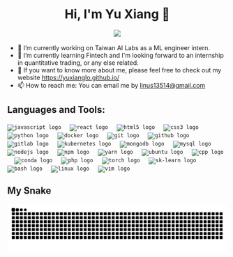 <!--
**YuXiangLo/YuXiangLo** is a ✨ _special_ ✨ repository because its `README.md` (this file) appears on your GitHub profile.

Here are some ideas to get you started:

- 🔭 I’m currently working on ...
- 🌱 I’m currently learning ...
- 👯 I’m looking to collaborate on ...
- 🤔 I’m looking for help with ...
- 💬 Ask me about ...
- 📫 How to reach me: ...
- 😄 Pronouns: ...
- ⚡ Fun fact: ...
-->

<h1 align="center">Hi, I'm Yu Xiang 👋 </h1>

<div id="header" align="center">
  <img src="https://media2.giphy.com/media/v1.Y2lkPTc5MGI3NjExd2sxaHpjMWxpenoxb2lpNWFzM3pneWpxdnlvNHNtczNlbGp6YTU4NSZlcD12MV9pbnRlcm5hbF9naWZfYnlfaWQmY3Q9Zw/nFLW7PNGgN3lI68rdv/giphy.webp" width="100"/>
</div>

* 🔭 I’m currently working on Taiwan AI Labs as a ML engineer intern.
* 🌱 I’m currently learning Fintech and I'm looking forward to an internship in quantitative trading, or any else related.
* 🍎 If you want to know more about me, please feel free to check out my website <https://yuxianglo.github.io/>
* 📫 How to reach me: You can email me by <linus13514@gmail.com>

## Languages and Tools:
<div align="left">
 <code><img src="https://cdn.jsdelivr.net/gh/devicons/devicon/icons/javascript/javascript-original.svg" height="30" alt="javascript logo"  /></code>
  <img width="12" />
  <code><img src="https://cdn.jsdelivr.net/gh/devicons/devicon/icons/react/react-original.svg" height="30" alt="react logo"  /></code>
  <img width="12" />
  <code><img src="https://cdn.jsdelivr.net/gh/devicons/devicon/icons/html5/html5-original.svg" height="30" alt="html5 logo"  /></code>
  <img width="12" />
  <code><img src="https://cdn.jsdelivr.net/gh/devicons/devicon/icons/css3/css3-original.svg" height="30" alt="css3 logo"  /></code>
  <img width="12" />
  <code><img src="https://cdn.jsdelivr.net/gh/devicons/devicon/icons/python/python-original.svg" height="30" alt="python logo"  /></code>
  <img width="12" />
  <code><img src="https://cdn.jsdelivr.net/gh/devicons/devicon/icons/docker/docker-original.svg" height="30" alt="docker logo"  /></code>
  <img width="12" />
  <code><img src="https://cdn.jsdelivr.net/gh/devicons/devicon/icons/git/git-original.svg" height="30" alt="git logo"  /></code>
  <img width="12" />
  <code><img src="https://skillicons.dev/icons?i=github" height="30" alt="github logo"  /></code>
  <img width="12" />
  <code><img src="https://cdn.jsdelivr.net/gh/devicons/devicon/icons/gitlab/gitlab-original.svg" height="30" alt="gitlab logo"  /></code>
  <img width="12" />
  <code><img src="https://cdn.jsdelivr.net/gh/devicons/devicon/icons/kubernetes/kubernetes-plain.svg" height="30" alt="kubernetes logo"  /></code>
  <img width="12" />
  <code><img src="https://cdn.jsdelivr.net/gh/devicons/devicon/icons/mongodb/mongodb-original.svg" height="30" alt="mongodb logo"  /></code>
  <img width="12" />
  <code><img src="https://skillicons.dev/icons?i=mysql" height="30" alt="mysql logo"  /></code>
  <img width="12" />
  <code><img src="https://cdn.jsdelivr.net/gh/devicons/devicon/icons/nodejs/nodejs-original.svg" height="30" alt="nodejs logo"  /></code>
  <img width="12" />
  <code><img src="https://cdn.jsdelivr.net/gh/devicons/devicon/icons/npm/npm-original-wordmark.svg" height="30" alt="npm logo"  /></code>
  <img width="12" />
  <code><img src="https://cdn.jsdelivr.net/gh/devicons/devicon/icons/yarn/yarn-original.svg" height="30" alt="yarn logo"  /></code>
  <img width="12" />
  <code><img src="https://cdn.simpleicons.org/ubuntu/E95420" height="30" alt="ubuntu logo"  /></code>
  <img width="12" />
  <code><img src="https://cdn.jsdelivr.net/gh/devicons/devicon/icons/cplusplus/cplusplus-plain.svg" height="30" alt="cpp logo"  /></code>
  <img width="12" />
  <code><img src="https://cdn.jsdelivr.net/gh/devicons/devicon/icons/anaconda/anaconda-original.svg" height="30" alt="conda logo"  /></code>
  <img width="12" /> 
  <code><img src="https://cdn.jsdelivr.net/gh/devicons/devicon/icons/php/php-original.svg" height="30" alt="php logo"  /></code>
  <img width="12" /> 
  <code><img src="https://cdn.jsdelivr.net/gh/devicons/devicon/icons/pytorch/pytorch-original.svg" height="30" alt="torch logo"  /></code>
  <img width="12" /> 
  <code><img src="https://cdn.jsdelivr.net/gh/devicons/devicon/icons/scikitlearn/scikitlearn-original.svg" height="30" alt="sk-learn logo"  /></code>
  <img width="12" /> 
  <code><img src="https://cdn.jsdelivr.net/gh/devicons/devicon/icons/bash/bash-original.svg" height="30" alt="bash logo"  /></code>
  <img width="12" /> 
  <code><img src="https://cdn.jsdelivr.net/gh/devicons/devicon/icons/linux/linux-original.svg" height="30" alt="linux logo"  /></code>
  <img width="12" /> 
  <code><img src="https://cdn.jsdelivr.net/gh/devicons/devicon/icons/vim/vim-original.svg" height="30" alt="vim logo"  /></code>
</div>

## My Snake 
![snakey](https://raw.githubusercontent.com/YuXiangLo/YuXiangLo.github.io/output/github-contribution-grid-snake-dark.svg)
